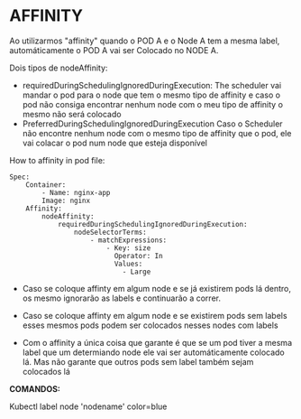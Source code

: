 # AFFINITY

Ao utilizarmos "affinity" quando o POD A e o Node A tem a mesma label, automáticamente o POD A vai ser Colocado no NODE A. 

Dois tipos de nodeAffinity:
- requiredDuringSchedulingIgnoredDuringExecution:
	The scheduler vai mandar o pod para o node que tem o mesmo tipo de affinity e caso o pod não consiga encontrar nenhum node com o meu tipo de affinity o mesmo não será colocado
- PreferredDuringSchedulingIgnoredDuringExecution
	Caso o Scheduler não encontre nenhum node com o mesmo tipo de affinity que o pod, ele vai colacar o pod num node que esteja disponível


How to affinity in pod file:
```
Spec:
	Container:
		- Name: nginx-app
		Image: nginx 
	Affinity:
		nodeAffinity:
			requiredDuringSchedulingIgnoredDuringExecution:
				nodeSelectorTerms:
					- matchExpressions:
						- Key: size
						  Operator: In
						  Values: 
							- Large
```
	
	
- Caso se coloque affinty em algum node e se já existirem pods lá dentro, os mesmo ignorarão as labels e continuarão a correr.
- Caso se coloque affinty em algum node e se existirem pods sem labels esses mesmos pods podem ser colocados nesses nodes com labels

- Com o affinity a única coisa que garante é que se um pod tiver a mesma label que um determiando node ele vai ser automáticamente colocado lá. Mas não garante que outros pods sem label também sejam colocados lá

**COMANDOS:**

Kubectl label node 'nodename' color=blue
